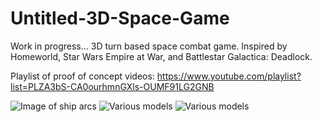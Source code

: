# Untitled-3D-Space-Game
Work in progress... 3D turn based space combat game. Inspired by Homeworld, Star Wars Empire at War, and Battlestar Galactica: Deadlock.

Playlist of proof of concept videos: https://www.youtube.com/playlist?list=PLZA3bS-CA0ourhmnGXls-OUMF91LG2GNB

![Image of ship arcs](https://github.com/NicholasCBrown/Untitled-3D-Space-Game/blob/master/images/Ship%20Arcs.png?raw=true)
![Various models](https://github.com/NicholasCBrown/Untitled-3D-Space-Game/blob/master/images/Ship%20Sizes%201.png?raw=true)
![Various models](https://github.com/NicholasCBrown/Untitled-3D-Space-Game/blob/master/images/Ship%20Sizes%202.png?raw=true)
